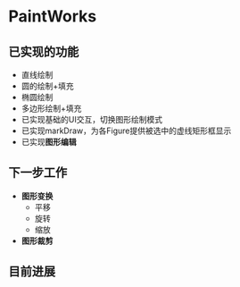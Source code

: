# PaintWorks

## 已实现的功能

* 直线绘制
* 圆的绘制+填充
* 椭圆绘制
* 多边形绘制+填充
* 已实现基础的UI交互，切换图形绘制模式
* 已实现markDraw，为各Figure提供被选中的虚线矩形框显示
* 已实现**图形编辑**

## 下一步工作

* **图形变换**
  * 平移
  * 旋转
  * 缩放
* **图形裁剪**


## 目前进展


